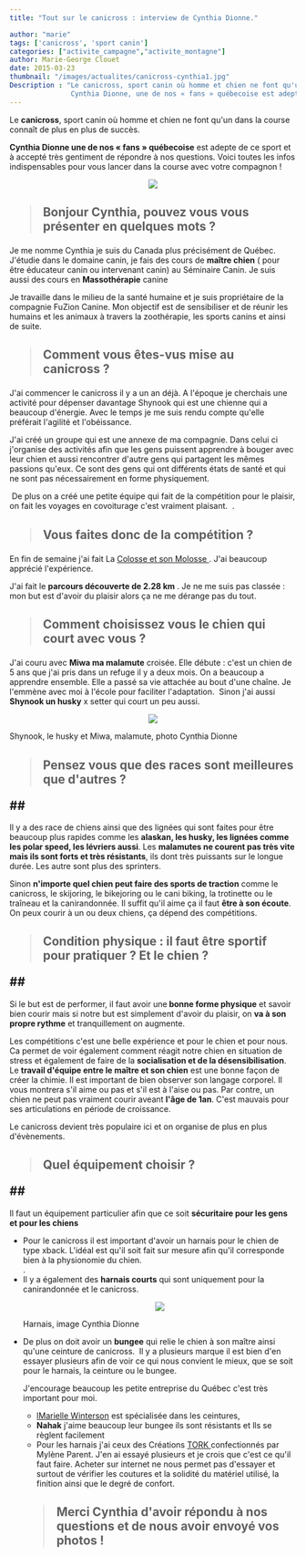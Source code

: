 ```yaml
---
title: "Tout sur le canicross : interview de Cynthia Dionne."

author: "marie"
tags: ['canicross', 'sport canin']
categories: ["activite_campagne","activite_montagne"]
author: Marie-George Clouet
date: 2015-03-23
thumbnail: "/images/actualites/canicross-cynthia1.jpg"
Description : "Le canicross, sport canin où homme et chien ne font qu'un dans la course connaît de plus en plus de succès.
               Cynthia Dionne, une de nos « fans » québecoise est adepte de ce sport et à accepté très gentiment de répondre à nos questions. Voici toutes les infos indispensables pour vous lancer dans la course !   "
---
```


Le <b>canicross</b>, sport canin où homme et chien ne font qu'un dans la course connaît de plus en plus de succès.


<b>Cynthia Dionne une de nos « fans » québecoise</b> est adepte de ce sport et à accepté très gentiment de répondre à nos questions. Voici toutes les infos indispensables pour vous lancer dans la course avec votre compagnon !


<p align="center"><img src="/images/actualites/canicross-cynthia1.jpg" class="img-responsive"></p>

## <blockquote> Bonjour Cynthia, pouvez vous vous présenter en quelques mots ? </blockquote>  ##

Je me nomme Cynthia je suis du Canada plus précisément de Québec. 
J'étudie dans le domaine canin, je fais des cours de <b>maître chien</b> ( pour être éducateur canin ou intervenant canin) au Séminaire Canin. Je suis aussi des  cours en <b>Massothérapie</b> canine

Je travaille dans le milieu de la santé humaine et je suis propriétaire de la compagnie FuZion Canine. Mon objectif est de sensibiliser et de réunir les humains et les animaux à travers la zoothérapie, les sports canins et ainsi de suite. 

## <blockquote> Comment vous êtes-vus mise au canicross ? </blockquote> ##

J'ai commencer le canicross il y a un an déjà. A l'époque je cherchais une activité pour dépenser davantage Shynook qui est une chienne qui a beaucoup d'énergie. Avec le temps je me suis rendu compte qu'elle préférait l'agilité et l'obéissance.

J'ai créé un groupe qui est une annexe de ma compagnie. Dans celui ci j'organise des activités afin que les gens puissent apprendre à bouger avec leur chien et aussi rencontrer d'autre gens qui partagent les mêmes passions qu'eux. Ce sont des gens qui ont différents états de santé et qui ne sont pas nécessairement en forme physiquement.

 De plus on a créé une petite équipe qui fait de la compétition pour le plaisir, on fait les voyages en covoiturage c'est vraiment plaisant.  .

## <blockquote> Vous faites donc de la compétition ? </blockquote> ##

En fin de semaine j'ai fait La <a href="http://www.lapresse.ca/le-nouvelliste/actualites/201503/16/01-4852525-le-colosse-et-son-molosse.php" target=_blank> Colosse et son Molosse </a>. J'ai beaucoup apprécié l'expérience. 

J'ai fait le <b>parcours découverte de 2.28 km</b> .  Je ne me suis pas classée : mon but est d'avoir du plaisir alors ça ne me dérange pas du tout.

## <blockquote> Comment choisissez vous le chien qui court avec vous ? </blockquote> ##

J'ai couru avec <b>Miwa ma malamute</b> croisée. Elle débute : c'est un chien de 5 ans que j'ai pris dans un refuge il y a deux mois. On a beaucoup a apprendre ensemble. Elle a passé sa vie attachée au bout d'une chaîne. Je l'emmène avec moi à l'école pour faciliter l'adaptation. 
Sinon j'ai aussi <b>Shynook un husky</b> x setter qui court un peu aussi. 


<p align="center"><img src= "/images/actualites/canicross-chiensmalamute.jpg"></p>



<p align right> Shynook, le husky et Miwa, malamute, photo Cynthia Dionne</p>

## <blockquote> Pensez vous que des races sont meilleures que d'autres ? </blockquote>##
Il y a des race de chiens ainsi que des lignées qui sont faites pour être beaucoup plus rapides comme les <b>alaskan, les husky, les lignées comme les polar speed, les lévriers aussi</b>.
Les <b>malamutes ne courent pas très vite mais ils sont forts et très résistants</b>, ils dont très puissants sur le longue durée. Les autre sont plus des sprinters.

Sinon <b>n'importe quel chien peut faire des sports de traction</b> comme le canicross, le skijoring, le bikejoring ou le cani biking, la trotinette ou le traîneau et la canirandonnée. Il suffit qu'il aime ça il faut <b>être à son écoute</b>. On peux courir à un ou deux chiens, ça dépend des compétitions.

## <blockquote> Condition physique : il faut être sportif pour pratiquer ? Et le chien ? </blockquote>##
Si le but est de performer, il faut avoir une<b> bonne forme physique</b> et savoir bien courir mais si notre but est simplement d'avoir du plaisir, on <b>va à son propre rythme</b> et tranquillement on augmente.

Les compétitions c'est une belle expérience et pour le chien et pour nous. Ca permet de voir également comment réagit notre chien en situation de stress et également de faire de la <b>socialisation et de la désensibilisation</b>. Le <b>travail d'équipe entre le maître et son chien</b> est une bonne façon de créer la chimie. Il est important de bien observer son langage corporel. Il vous montrera s'il aime ou pas et s'il est à l'aise ou pas. Par contre, un chien ne peut pas vraiment courir aveant <b>l'âge de 1an</b>. C'est mauvais pour ses articulations en période de croissance.

Le canicross devient très populaire ici et on organise de plus en plus d'évènements.


## <blockquote> Quel équipement choisir ? </blockquote>##
Il faut un équipement particulier afin que ce soit <b> sécuritaire pour les gens et pour les chiens </b>
<ul> <li>
Pour le canicross il est important d'avoir un harnais pour le chien de type xback. L'idéal est qu'il soit fait sur mesure afin qu'il corresponde bien à la physionomie du chien. </li>.
<li> Il y a également des <b>harnais courts</b> qui sont uniquement pour la canirandonnée et le canicross. </li>
<p align="center"><img src= "/images/actualites/harnais-canicross.jpg"></p>

<p align right> Harnais, image Cynthia Dionne
<li> De plus on doit avoir un <b>bungee</b> qui relie le chien à son maître ainsi qu'une ceinture de canicross.  Il y a plusieurs marque il est bien d'en essayer plusieurs afin de voir ce qui nous convient le mieux, que se soit pour le harnais, la ceinture ou le bungee.  </li>

J'encourage beaucoup les petite entreprise du Québec c'est très important pour moi.
<ul><li> <a href ="https://www.facebook.com/marielle.winterson" target="_blank"> lMarielle Winterson</a> est spécialisée dans les ceintures,</li>
<li> <b>Nahak</b> j'aime beaucoup leur bungee ils sont résistants et lls se règlent facilement </li>
<li>Pour les harnais j'ai ceux des Créations <a href ="https://www.facebook.com/pages/Cani-Sortie-et-Les-Cr%C3%A9ations-TORK/695355963874915 "target=_"blank">TORK </a> confectionnés par Mylène Parent. J'en ai essayé plusieurs et je crois que c'est ce qu'il faut faire. Acheter sur internet ne nous permet pas d'essayer et surtout de vérifier les coutures et la solidité du matériel utilisé, la finition ainsi que le degré de confort.</ul>

## <blockquote> Merci Cynthia d'avoir répondu à nos questions et de nous avoir envoyé vos photos !</blockquote> ##